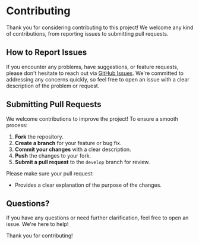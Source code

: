 # Contributing

Thank you for considering contributing to this project! We welcome any kind of contributions, from reporting issues to submitting pull requests.

## How to Report Issues

If you encounter any problems, have suggestions, or feature requests, please don't hesitate to reach out via [GitHub Issues](../../issues). We're committed to addressing any concerns quickly, so feel free to open an issue with a clear description of the problem or request.

## Submitting Pull Requests

We welcome contributions to improve the project! To ensure a smooth process:

1. **Fork** the repository.
2. **Create a branch** for your feature or bug fix.
3. **Commit your changes** with a clear description.
4. **Push** the changes to your fork.
5. **Submit a pull request** to the `develop` branch for review.

Please make sure your pull request:
- Provides a clear explanation of the purpose of the changes.

## Questions?

If you have any questions or need further clarification, feel free to open an issue. We're here to help!

Thank you for contributing!
